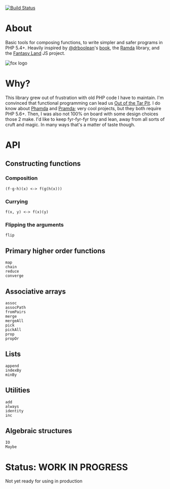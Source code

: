 [![Build Status](https://travis-ci.org/ikr/fyrfyrfyr.svg?branch=master)](https://travis-ci.org/ikr/fyrfyrfyr)

# About

Basic tools for composing functions, to write simpler and safer programs in PHP 5.4+. Heavily
inspired by [@drboolean](https://twitter.com/drboolean)'s
[book](https://drboolean.gitbooks.io/mostly-adequate-guide/content/), the
[Ramda](http://ramdajs.com/) library, and the
[Fantasy Land](https://github.com/fantasyland/fantasy-land) JS project.

![fox logo](http://ikr.su/h/img/fyrfyrfyr.png)

# Why?

This library grew out of frustration with old PHP code I have to maintain. I'm convinced that
functional programming can lead us [Out of the Tar Pit](http://shaffner.us/cs/papers/tarpit.pdf). I
do know about [Phamda](https://github.com/mpajunen/phamda) and
[Pramda](https://github.com/kapolos/pramda); very cool projects, but they both require PHP
5.6+. Then, I was also not 100% on board with some design choices those 2 make. I'd like to keep
fyr-fyr-fyr tiny and lean, away from all sorts of cruft and magic. In many ways that's a matter of
taste though.

# API

## Constructing functions

### Composition

    (f⋅g⋅h)(x) <-> f(g(h(x)))

### Currying

    f(x, y) <-> f(x)(y)

### Flipping the arguments

    flip

## Primary higher order functions

    map
    chain
    reduce
    converge

## Associative arrays

    assoc
    assocPath
    fromPairs
    merge
    mergeAll
    pick
    pickAll
    prop
    propOr

## Lists

    append
    indexBy
    minBy

## Utilities

    add
    always
    identity
    inc

## Algebraic structures

    IO
    Maybe

# Status: WORK IN PROGRESS

Not yet ready for using in production
